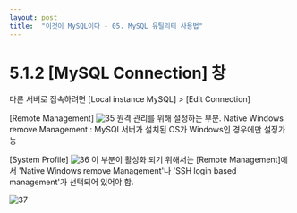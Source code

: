 ```yaml
---
layout: post
title:  "이것이 MySQL이다 - 05. MySQL 유틸리티 사용법"
---
```


# 5.1.2 [MySQL Connection] 창
다른 서버로 접속하려면 [Local instance MySQL] > [Edit Connection]

[Remote Management]
![35](https://user-images.githubusercontent.com/86064022/125181792-544dc080-e243-11eb-862f-b1be9e47f6ac.PNG)
원격 관리를 위해 설정하는 부분.
Native Windows remove Management : MySQL서버가 설치된 OS가 Windows인 경우에만 설정가능

[System Profile]
![36](https://user-images.githubusercontent.com/86064022/125181825-9c6ce300-e243-11eb-956b-2937541c6f7a.PNG)
이 부분이 활성화 되기 위해서는 [Remote Management]에서 'Native Windows remove Management'나
'SSH login based management'가 선택되어 있어야 함.

![37](https://user-images.githubusercontent.com/86064022/125181931-93c8dc80-e244-11eb-9988-b0b1229d6411.PNG)
